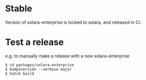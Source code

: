 # Stable

Version of solara-enterprise is locked to solara, and released in CI.

# Test a release

e.g. to manually make a release with a new solara-enterprise


```
$ cd packages/solara-enterprise
$ bump2version --verbose major
$ hatch build
```
